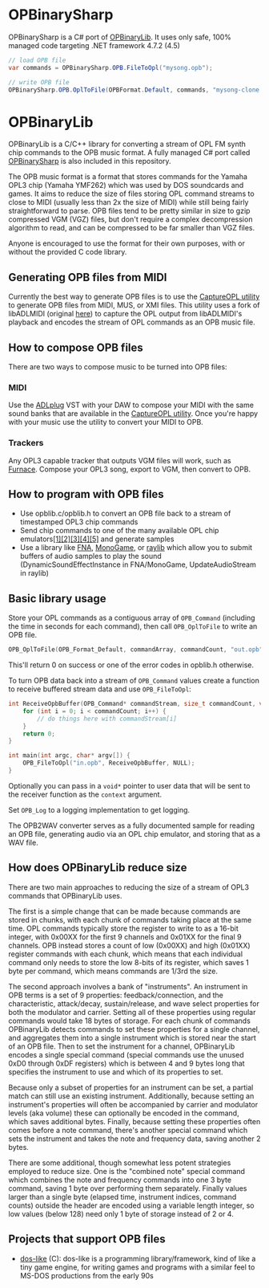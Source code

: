 # OPBinarySharp

OPBinarySharp is a C# port of [OPBinaryLib](https://github.com/Enichan/OPBinaryLib). It uses only safe, 100% managed code targeting .NET framework 4.7.2 (4.5)

```csharp
// load OPB file
var commands = OPBinarySharp.OPB.FileToOpl("mysong.opb");

// write OPB file
OPBinarySharp.OPB.OplToFile(OPBFormat.Default, commands, "mysong-clone.opb");
```

# OPBinaryLib

OPBinaryLib is a C/C++ library for converting a stream of OPL FM synth chip commands to the OPB music format. A fully managed C# port called [OPBinarySharp](https://github.com/Enichan/OPBinaryLib/tree/main/OPBinarySharp) is also included in this repository.

The OPB music format is a format that stores commands for the Yamaha OPL3 chip (Yamaha YMF262) which was used by DOS soundcards and games. It aims to reduce the size of files storing OPL command streams to close to MIDI (usually less than 2x the size of MIDI) while still being fairly straightforward to parse. OPB files tend to be pretty similar in size to gzip compressed VGM (VGZ) files, but don't require a complex decompression algorithm to read, and can be compressed to be far smaller than VGZ files.

Anyone is encouraged to use the format for their own purposes, with or without the provided C code library.

## Generating OPB files from MIDI

Currently the best way to generate OPB files is to use the [CaptureOPL utility](https://github.com/Enichan/libADLMIDI/releases) to generate OPB files from MIDI, MUS, or XMI files. This utility uses a fork of libADLMIDI (original [here](https://github.com/Wohlstand/libADLMIDI)) to capture the OPL output from libADLMIDI's playback and encodes the stream of OPL commands as an OPB music file.

## How to compose OPB files

There are two ways to compose music to be turned into OPB files:

### MIDI

Use the [ADLplug](https://github.com/jpcima/ADLplug/releases) VST with your DAW to compose your MIDI with the same sound banks that are available in the [CaptureOPL utility](https://github.com/Enichan/libADLMIDI/releases). Once you're happy with your music use the utility to convert your MIDI to OPB.

### Trackers

Any OPL3 capable tracker that outputs VGM files will work, such as [Furnace](https://github.com/tildearrow/furnace/releases). Compose your OPL3 song, export to VGM, then convert to OPB.

## How to program with OPB files

- Use opblib.c/opblib.h to convert an OPB file back to a stream of timestamped OPL3 chip commands
- Send chip commands to one of the many available OPL chip emulators[[1]](https://github.com/aaronsgiles/ymfm)[[2]](https://github.com/nukeykt/Nuked-OPL3)[[3]](https://github.com/rofl0r/woody-opl)[[4]](https://github.com/gtaylormb/opl3_fpga/blob/master/docs/OPL3.java)[[5]](https://github.com/mattiasgustavsson/dos-like/blob/main/source/libs/opl.h) and generate samples
- Use a library like [FNA](https://fna-xna.github.io/), [MonoGame](https://www.monogame.net/), or [raylib](https://www.raylib.com/) which allow you to submit buffers of audio samples to play the sound (DynamicSoundEffectInstance in FNA/MonoGame, UpdateAudioStream in raylib)

## Basic library usage

Store your OPL commands as a contiguous array of `OPB_Command` (including the time in seconds for each command), then call `OPB_OplToFile` to write an OPB file.

```c
OPB_OplToFile(OPB_Format_Default, commandArray, commandCount, "out.opb");
```

This'll return 0 on success or one of the error codes in opblib.h otherwise.

To turn OPB data back into a stream of `OPB_Command` values create a function to receive buffered stream data and use `OPB_FileToOpl`:

```c
int ReceiveOpbBuffer(OPB_Command* commandStream, size_t commandCount, void* context) {
    for (int i = 0; i < commandCount; i++) {
        // do things here with commandStream[i]
    }
    return 0;
}

int main(int argc, char* argv[]) {
    OPB_FileToOpl("in.opb", ReceiveOpbBuffer, NULL);
}
```

Optionally you can pass in a `void*` pointer to user data that will be sent to the receiver function as the `context` argument.

Set `OPB_Log` to a logging implementation to get logging.

The OPB2WAV converter serves as a fully documented sample for reading an OPB file, generating audio via an OPL chip emulator, and storing that as a WAV file.

## How does OPBinaryLib reduce size

There are two main approaches to reducing the size of a stream of OPL3 commands that OPBinaryLib uses.

The first is a simple change that can be made because commands are stored in chunks, with each chunk of commands taking place at the same time. OPL commands typically store the register to write to as a 16-bit integer, with 0x00XX for the first 9 channels and 0x01XX for the final 9 channels. OPB instead stores a count of low (0x00XX) and high (0x01XX) register commands with each chunk, which means that each individual command only needs to store the low 8-bits of its register, which saves 1 byte per command, which means commands are 1/3rd the size.

The second approach involves a bank of "instruments". An instrument in OPB terms is a set of 9 properties: feedback/connection, and the characteristic, attack/decay, sustain/release, and wave select properties for both the modulator and carrier. Setting all of these properties using regular commands would take 18 bytes of storage. For each chunk of commands OPBinaryLib detects commands to set these properties for a single channel, and aggregates them into a single instrument which is stored near the start of an OPB file. Then to set the instrument for a channel, OPBinaryLib encodes a single special command (special commands use the unused 0xD0 through 0xDF registers) which is between 4 and 9 bytes long that specifies the instrument to use and which of its properties to set.

Because only a subset of properties for an instrument can be set, a partial match can still use an existing instrument. Additionally, because setting an instrument's properties will often be accompanied by carrier and modulator levels (aka volume) these can optionally be encoded in the command, which saves additional bytes. Finally, because setting these properties often comes before a note command, there's another special command which sets the instrument and takes the note and frequency data, saving another 2 bytes.

There are some additional, though somewhat less potent strategies employed to reduce size. One is the "combined note" special command which combines the note and frequency commands into one 3 byte command, saving 1 byte over performing them separately. Finally values larger than a single byte (elapsed time, instrument indices, command counts) outside the header are encoded using a variable length integer, so low values (below 128) need only 1 byte of storage instead of 2 or 4.

## Projects that support OPB files

- [dos-like](https://github.com/mattiasgustavsson/dos-like) (C): dos-like is a programming library/framework, kind of like a tiny game engine, for writing games and programs with a similar feel to MS-DOS productions from the early 90s